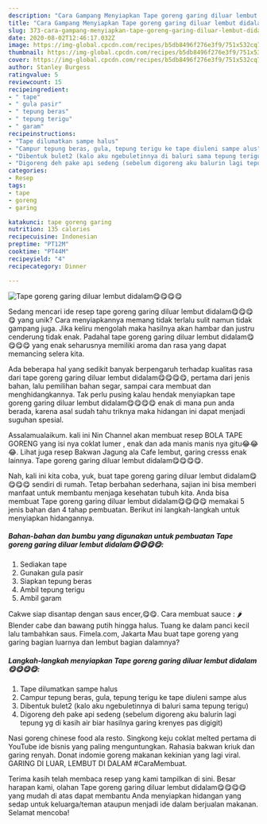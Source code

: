 ```yaml
---
description: "Cara Gampang Menyiapkan Tape goreng garing diluar lembut didalam😋😋😋😋 Anti Gagal"
title: "Cara Gampang Menyiapkan Tape goreng garing diluar lembut didalam😋😋😋😋 Anti Gagal"
slug: 373-cara-gampang-menyiapkan-tape-goreng-garing-diluar-lembut-didalam-anti-gagal
date: 2020-08-02T12:46:17.032Z
image: https://img-global.cpcdn.com/recipes/b5db8496f276e3f9/751x532cq70/tape-goreng-garing-diluar-lembut-didalam😋😋😋😋-foto-resep-utama.jpg
thumbnail: https://img-global.cpcdn.com/recipes/b5db8496f276e3f9/751x532cq70/tape-goreng-garing-diluar-lembut-didalam😋😋😋😋-foto-resep-utama.jpg
cover: https://img-global.cpcdn.com/recipes/b5db8496f276e3f9/751x532cq70/tape-goreng-garing-diluar-lembut-didalam😋😋😋😋-foto-resep-utama.jpg
author: Stanley Burgess
ratingvalue: 5
reviewcount: 15
recipeingredient:
- " tape"
- " gula pasir"
- " tepung beras"
- " tepung terigu"
- " garam"
recipeinstructions:
- "Tape dilumatkan sampe halus"
- "Campur tepung beras, gula, tepung terigu ke tape diuleni sampe alus"
- "Dibentuk bulet2 (kalo aku ngebuletinnya di baluri sama tepung terigu)"
- "Digoreng deh pake api sedeng (sebelum digoreng aku balurin lagi tepung yg di kasih air biar hasilnya garing krenyes pas digigit)"
categories:
- Resep
tags:
- tape
- goreng
- garing

katakunci: tape goreng garing 
nutrition: 135 calories
recipecuisine: Indonesian
preptime: "PT12M"
cooktime: "PT44M"
recipeyield: "4"
recipecategory: Dinner

---
```



![Tape goreng garing diluar lembut didalam😋😋😋😋](https://img-global.cpcdn.com/recipes/b5db8496f276e3f9/751x532cq70/tape-goreng-garing-diluar-lembut-didalam😋😋😋😋-foto-resep-utama.jpg)

Sedang mencari ide resep tape goreng garing diluar lembut didalam😋😋😋😋 yang unik? Cara menyiapkannya memang tidak terlalu sulit namun tidak gampang juga. Jika keliru mengolah maka hasilnya akan hambar dan justru cenderung tidak enak. Padahal tape goreng garing diluar lembut didalam😋😋😋😋 yang enak seharusnya memiliki aroma dan rasa yang dapat memancing selera kita.

Ada beberapa hal yang sedikit banyak berpengaruh terhadap kualitas rasa dari tape goreng garing diluar lembut didalam😋😋😋😋, pertama dari jenis bahan, lalu pemilihan bahan segar, sampai cara membuat dan menghidangkannya. Tak perlu pusing kalau hendak menyiapkan tape goreng garing diluar lembut didalam😋😋😋😋 enak di mana pun anda berada, karena asal sudah tahu triknya maka hidangan ini dapat menjadi suguhan spesial.

Assalamualaikum. kali ini Nin Channel akan membuat resep BOLA TAPE GORENG yang isi nya coklat lumer , enak dan ada manis manis nya gitu😂😂😂. Lihat juga resep Bakwan Jagung ala Cafe lembut, garing cresss enak lainnya. Tape goreng garing diluar lembut didalam😋😋😋😋.


Nah, kali ini kita coba, yuk, buat tape goreng garing diluar lembut didalam😋😋😋😋 sendiri di rumah. Tetap berbahan sederhana, sajian ini bisa memberi manfaat untuk membantu menjaga kesehatan tubuh kita. Anda bisa membuat Tape goreng garing diluar lembut didalam😋😋😋😋 memakai 5 jenis bahan dan 4 tahap pembuatan. Berikut ini langkah-langkah untuk menyiapkan hidangannya.

<!--inarticleads1-->

##### Bahan-bahan dan bumbu yang digunakan untuk pembuatan Tape goreng garing diluar lembut didalam😋😋😋😋:

1. Sediakan  tape
1. Gunakan  gula pasir
1. Siapkan  tepung beras
1. Ambil  tepung terigu
1. Ambil  garam


Cakwe siap disantap dengan saus encer,😋😋. Cara membuat sauce : 🌶Blender cabe dan bawang putih hingga halus. Tuang ke dalam panci kecil lalu tambahkan saus. Fimela.com, Jakarta Mau buat tape goreng yang garing bagian luarnya dan lembut bagian dalamnya? 

<!--inarticleads2-->

##### Langkah-langkah menyiapkan Tape goreng garing diluar lembut didalam😋😋😋😋:

1. Tape dilumatkan sampe halus
1. Campur tepung beras, gula, tepung terigu ke tape diuleni sampe alus
1. Dibentuk bulet2 (kalo aku ngebuletinnya di baluri sama tepung terigu)
1. Digoreng deh pake api sedeng (sebelum digoreng aku balurin lagi tepung yg di kasih air biar hasilnya garing krenyes pas digigit)


Nasi goreng chinese food ala resto. Singkong keju coklat melted pertama di YouTube ide bisnis yang paling menguntungkan. Rahasia bakwan kriuk dan garing renyah. Donat indomie goreng makanan kekinian yang lagi viral. GARING DI LUAR, LEMBUT DI DALAM #CaraMembuat. 

Terima kasih telah membaca resep yang kami tampilkan di sini. Besar harapan kami, olahan Tape goreng garing diluar lembut didalam😋😋😋😋 yang mudah di atas dapat membantu Anda menyiapkan hidangan yang sedap untuk keluarga/teman ataupun menjadi ide dalam berjualan makanan. Selamat mencoba!
